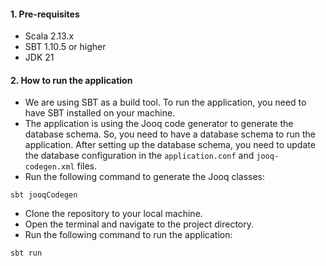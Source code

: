 #### 1. Pre-requisites
- Scala 2.13.x
- SBT 1.10.5 or higher
- JDK 21

#### 2. How to run the application
- We are using SBT as a build tool. To run the application, you need to have SBT installed on your machine.
- The application is using the Jooq code generator to generate the database schema. So, you need to have a database schema to run the application.
After setting up the database schema, you need to update the database configuration in the `application.conf` and `jooq-codegen.xml` files.
- Run the following command to generate the Jooq classes:
```
sbt jooqCodegen
```
- Clone the repository to your local machine.
- Open the terminal and navigate to the project directory.
- Run the following command to run the application:
```
sbt run
```
